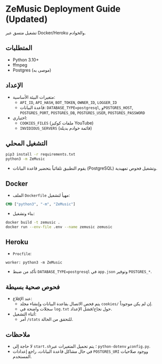# ZeMusic Deployment Guide (Updated)

تشغيل متسق عبر Docker/Heroku والخوادم.

## المتطلبات
- Python 3.10+
- ffmpeg
- Postgres (موصى به)

## الإعداد
- متغيرات البيئة الأساسية:
  - `API_ID`, `API_HASH`, `BOT_TOKEN`, `OWNER_ID`, `LOGGER_ID`
  - قاعدة البيانات: `DATABASE_TYPE=postgresql`, و`POSTGRES_HOST`, `POSTGRES_PORT`, `POSTGRES_DB`, `POSTGRES_USER`, `POSTGRES_PASSWORD`
- اختياري:
  - `COOKIES_FILES` (ملفات كوكيز YouTube)
  - `INVIDIOUS_SERVERS` (قائمة خوادم بديلة)

## التشغيل المحلي
```bash
pip3 install -r requirements.txt
python3 -m ZeMusic
```
- يقوم التطبيق تلقائياً بتحضير قاعدة البيانات (PostgreSQL) وتشغيل فحوص تمهيدية.

## Docker
- الملف `Dockerfile` مهيأ لتشغيل:
```dockerfile
CMD ["python3", "-m", "ZeMusic"]
```
- بناء وتشغيل:
```bash
docker build -t zemusic .
docker run --env-file .env --name zemusic zemusic
```

## Heroku
- `Procfile`:
```
worker: python3 -m ZeMusic
```
- تأكد من ضبط `DATABASE_TYPE=postgresql` في `app.json` وتوفير `POSTGRES_*`.

## فحوص صحية بسيطة
- عند الإقلاع:
  - يتم فحص الاتصال بقاعدة البيانات وإنشاء مجلد `cookies/` إن لم يكن موجوداً.
  - سجلات واضحة في `log.txt` حول نجاح/فشل الإعداد.
- أثناء التشغيل:
  - أمر `/stats` للتحقق من الحالة.

## ملاحظات
- لا حاجة إلى `start.sh`؛ يتم تحميل المتغيرات عبر `python-dotenv` و`config.py`.
- في حال مشاكل قاعدة البيانات، راجع إعدادات `POSTGRES_URI` ووجود صلاحيات المستخدم.
